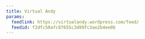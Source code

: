 ```yaml
---
title: Virtual Andy
params:
  feedlink: https://virtualandy.wordpress.com/feed/
  feedid: f2dfc50afc87655c3d89fc3ae2b4ee0b
---
```

